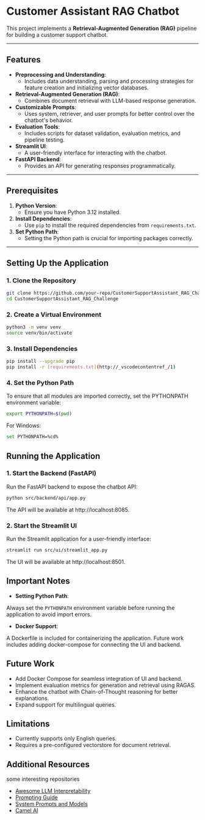 # Customer Assistant RAG Chatbot

This project implements a **Retrieval-Augmented Generation (RAG)** pipeline for building a customer support chatbot.

---

## Features

- **Preprocessing and Understanding**:
  - Includes data understanding, parsing and processing strategies for feature
  creation and initializing vector databases.
- **Retrieval-Augmented Generation (RAG)**:
  - Combines document retrieval with LLM-based response generation.
- **Customizable Prompts**:
  - Uses system, retriever, and user prompts for better control over the chatbot's behavior.
- **Evaluation Tools**:
  - Includes scripts for dataset validation, evaluation metrics, and pipeline testing.
- **Streamlit UI**:
  - A user-friendly interface for interacting with the chatbot.
- **FastAPI Backend**:
  - Provides an API for generating responses programmatically.

---

## Prerequisites

1. **Python Version**:
   - Ensure you have Python 3.12 installed.
2. **Install Dependencies**:
   - Use `pip` to install the required dependencies from `requirements.txt`.
3. **Set Python Path**:
   - Setting the Python path is crucial for importing packages correctly.

---

## Setting Up the Application

### 1. Clone the Repository

```bash
git clone https://github.com/your-repo/CustomerSupportAssistant_RAG_Challenge.git
cd CustomerSupportAssistant_RAG_Challenge
```

### 2. Create a Virtual Environment

```bash
python3 -m venv venv
source venv/bin/activate 
```

### 3. Install Dependencies

```bash
pip install --upgrade pip
pip install -r [requirements.txt](http://_vscodecontentref_/1)
```

### 4. Set the Python Path

To ensure that all modules are imported correctly, set the PYTHONPATH environment variable:

```bash
export PYTHONPATH=$(pwd)
```

For Windows:

```bash
set PYTHONPATH=%cd%
```

## Running the Application

### 1. Start the Backend (FastAPI)

Run the FastAPI backend to expose the chatbot API:

```bash
python src/backend/api/app.py
```

The API will be available at http://localhost:8085.

### 2. Start the Streamlit UI

Run the Streamlit application for a user-friendly interface:

```bash
streamlit run src/ui/streamlit_app.py 
```

The UI will be available at http://localhost:8501.

## Important Notes

- **Setting Python Path**:

 Always set the `PYTHONPATH` environment variable before running the application to avoid import errors.

- **Docker Support**:

A Dockerfile is included for containerizing the application. Future work includes adding docker-compose for connecting the UI and backend.

## Future Work

- Add Docker Compose for seamless integration of UI and backend.
- Implement evaluation metrics for generation and retrieval using RAGAS.
- Enhance the chatbot with Chain-of-Thought reasoning for better explanations.
- Expand support for multilingual queries.

## Limitations

- Currently supports only English queries.
- Requires a pre-configured vectorstore for document retrieval.

## Additional Resources

some interesting repositories

- [Awesome LLM Interpretability](https://github.com/JShollaj/awesome-llm-interpretability)
- [Prompting Guide](https://www.promptingguide.ai/research/llm-reasoning)
- [System Prompts and Models](https://github.com/x1xhlol/system-prompts-and-models-of-ai-tools)
- [Camel AI](https://github.com/camel-ai/camel/)
